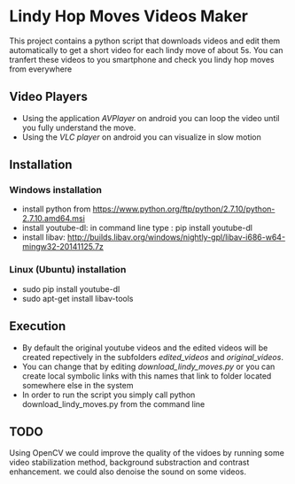 # Lindy Hop Moves Videos Maker
This project contains a python script that downloads videos and edit them automatically to get a short video for each lindy move of about 5s.
You can tranfert these videos to you smartphone and check you lindy hop moves from everywhere

## Video Players
* Using the application *AVPlayer* on android you can loop the video until you fully understand the move.
* Using the *VLC player* on android you can visualize in slow motion

## Installation

### Windows installation


 * install python from https://www.python.org/ftp/python/2.7.10/python-2.7.10.amd64.msi
 * install youtube-dl: in command line type : pip install youtube-dl
 * install libav: http://builds.libav.org/windows/nightly-gpl/libav-i686-w64-mingw32-20141125.7z

### Linux (Ubuntu) installation
 
 * sudo pip install youtube-dl
 * sudo apt-get install libav-tools

## Execution

* By default the original youtube videos and the edited videos will be created repectively in the subfolders *edited_videos* and *original_videos*.
* You can change that by editing *download_lindy_moves.py* or you can create local symbolic links with this names that link to folder located somewhere else in the system
* In order to run the script you simply call python download_lindy_moves.py from the command line

## TODO

Using OpenCV we could improve the quality of the vidoes by running some video stabilization method, background substraction and contrast enhancement.
we could also denoise the sound on some videos.













